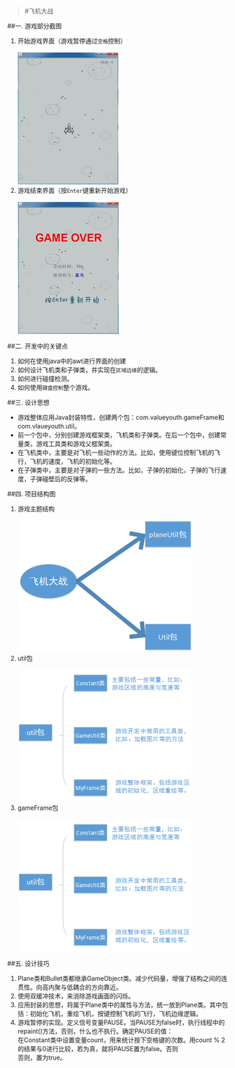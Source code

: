 >#飞机大战

##一. 游戏部分截图

1.  开始游戏界面（游戏暂停通过`空格`控制）<br><br>
	![start](https://raw.githubusercontent.com/ValueYouth/plane-game/master/src/images/start.jpg "游戏开始") 
2.  游戏结束界面（按`Enter`键重新开始游戏）<br><br>
	![over](https://raw.githubusercontent.com/ValueYouth/plane-game/master/src/images/over.jpg "游戏结束")

##二. 开发中的关键点

1. 	如何在使用java中的awt进行界面的创建<br>
2.	如何设计飞机类和子弹类，并实现在`区域边缘`的逻辑。<br>
3.	如何进行碰撞检测。<br>
4.	如何使用`键盘控制`整个游戏。

##三. 设计思想

* 游戏整体应用Java封装特性，创建两个包：com.valueyouth.gameFrame和com.vlaueyouth.util。
* 前一个包中，分别创建游戏框架类，飞机类和子弹类。在后一个包中，创建常量类，游戏工具类和游戏父框架类。
* 在飞机类中，主要是对飞机一些动作的方法。比如，使用键位控制飞机的飞行，飞机的速度，飞机的初始化等。
* 在子弹类中，主要是对子弹的一些方法。比如，子弹的初始化，子弹的飞行速度，子弹碰壁后的反弹等。

##四. 项目结构图

1. 游戏主题结构<br><br>
   ![plane-game](https://raw.githubusercontent.com/ValueYouth/plane-game/master/src/images/one.png "主体结构")
2. util包<br><br>
   ![plane-game](https://raw.githubusercontent.com/ValueYouth/plane-game/master/src/images/two.png "util包")
3. gameFrame包<br><br>
   ![plane-game](https://raw.githubusercontent.com/ValueYouth/plane-game/master/src/images/two.png "gameFrame包")

##五. 设计技巧
1.  Plane类和Bullet类都继承GameObject类。减少代码量，增强了结构之间的连贯性。向高内聚与低耦合的方向靠近。
2.	使用双缓冲技术，来消除游戏画面的闪烁。
3.	应用封装的思想，将属于Plane类中的属性与方法，统一放到Plane类。其中包括：初始化飞机，重绘飞机，按键控制飞机的飞行，飞机边缘逻辑。
4.	游戏暂停的实现。定义信号变量PAUSE。当PAUSE为false时，执行线程中的repaint()方法，否则，什么也不执行。确定PAUSE的值：<br>
在Constant类中设置变量count，用来统计按下空格键的次数。用count % 2 的结果与0进行比较，若为真，就将PAUSE置为false。否则<br>
否则，置为true。


